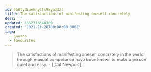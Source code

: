 ```yaml
---
id: 5b0tydiueknylfs9kyaddzl
title: The satisfactions of manifesting oneself concretely
desc: ''
updated: 1652716548309
created: '2021-10-28T00:00:00.000Z'
tags:
  - quotes
  - favourites
---
```


> The satisfactions of manifesting oneself concretely in the world through manual competence have been known to make a person quiet and easy. - [[Cal Newport]]
